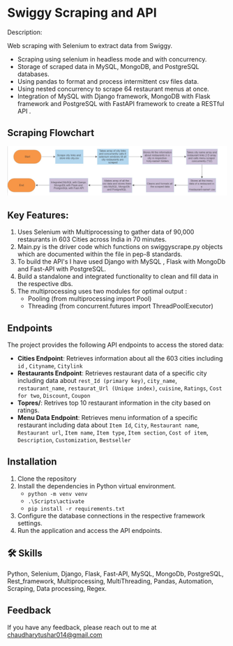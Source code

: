 
# Swiggy Scraping and API

Description:

 Web scraping with Selenium to extract data from Swiggy.
- Scraping using selenium in headless mode and with concurrency.
- Storage of scraped data in MySQL, MongoDB, and PostgreSQL databases.
- Using pandas to format and process intermittent csv files data.
- Using nested concurrency to scrape 64  restaurant menus at once.
- Integration of MySQL with Django framework, MongoDB with Flask framework  and PostgreSQL with FastAPI framework to create a RESTful API .




## Scraping Flowchart

![App Screenshot](https://github.com/chaudhary-tushar/Swiggy-Scraping-and-API/blob/master/flowchart.jpg)


## Key Features:

1. Uses Selenium with Multiprocessing to gather data of 90,000 restaurants in 603 Cities across India in 70 minutes.
2. Main.py is the driver code which functions on swiggyscrape.py objects which are documented within the file in pep-8 standards.
3. To build the API's I have used Django with MySQL , Flask with MongoDb and Fast-API with PostgreSQL.
4. Build a standalone and integrated functionality to clean and fill data in the respective dbs.
5. The multiprocessing uses two modules for optimal output :
    - Pooling   (from multiprocessing import Pool)
    - Threading (from concurrent.futures import ThreadPoolExecutor)

## Endpoints

The project provides the following API endpoints to access the stored data:

- **Cities Endpoint**: Retrieves information about all the 603 cities including `id` , `Cityname`, `Citylink`
- **Restaurants Endpoint**: Retrieves restaurant data of a specific city including data about `rest_Id (primary key)`, `city_name`, `restaurant_name`, `restaurat_Url (Unique index)`, `cuisine`, `Ratings`, `Cost for two`, `Discount`, `Coupon`
- **Topres/<city-name>**: Retrives top 10 restaurant information in the city based on ratings.
- **Menu Data Endpoint**: Retrieves menu information of a specific restaurant including data about  `Item Id`, `City`, `Restaurant name`, `Restaurant url`, `Item name`, `Item type`, `Item section`, `Cost of item`, `Description`, `Customization`, `Bestseller`

## Installation

1. Clone the repository
2. Install the dependencies in Python virtual environment.
    - `python -m venv venv`
    - `.\Scripts\activate` 
    - `pip install -r requirements.txt`
3. Configure the database connections in the respective framework settings.
4. Run the application and access the API endpoints.

## 🛠 Skills
Python, Selenium, Django, Flask, Fast-API, MySQL, MongoDb, PostgreSQL, Rest_framework, Multiprocessing, MultiThreading, Pandas, Automation, Scraping, Data processing, Regex. 


## Feedback

If you have any feedback, please reach out to me at chaudharytushar014@gmail.com

